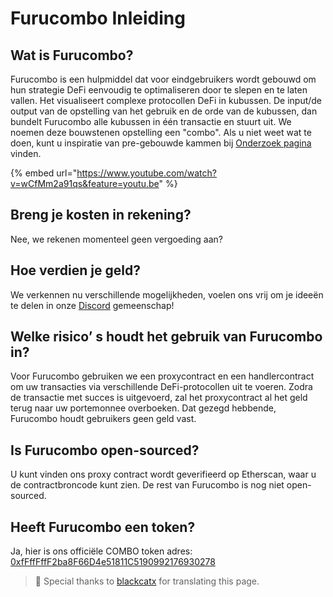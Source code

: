 # Furucombo Inleiding

## Wat is Furucombo?

Furucombo is een hulpmiddel dat voor eindgebruikers wordt gebouwd om hun strategie DeFi eenvoudig te optimaliseren door te slepen en te laten vallen. Het visualiseert complexe protocollen DeFi in kubussen. De input/de output van de opstelling van het gebruik en de orde van de kubussen, dan bundelt Furucombo alle kubussen in één transactie en stuurt uit. We noemen deze bouwstenen opstelling een "combo". Als u niet weet wat te doen, kunt u inspiratie van pre-gebouwde kammen bij [Onderzoek pagina](https://furucombo.app/explore) vinden.

{% embed url="https://www.youtube.com/watch?v=wCfMm2a91qs&feature=youtu.be" %}

## Breng je kosten in rekening?

Nee, we rekenen momenteel geen vergoeding aan?

## Hoe verdien je geld?

We verkennen nu verschillende mogelijkheden, voelen ons vrij om je ideeën te delen in onze [Discord](https://discord.furucombo.app/) gemeenschap!

## Welke risico’ s houdt het gebruik van Furucombo in?

Voor Furucombo gebruiken we een proxycontract en een handlercontract om uw transacties via verschillende DeFi-protocollen uit te voeren. Zodra de transactie met succes is uitgevoerd, zal het proxycontract al het geld terug naar uw portemonnee overboeken. Dat gezegd hebbende, Furucombo houdt gebruikers geen geld vast.

## Is Furucombo open-sourced?

U kunt vinden ons proxy contract wordt geverifieerd op Etherscan, waar u de contractbroncode kunt zien. De rest van Furucombo is nog niet open-sourced.

## Heeft Furucombo een token?

Ja, hier is ons officiële COMBO token adres: [0xfFffFffF2ba8F66D4e51811C5190992176930278](https://etherscan.io/token/0xfFffFffF2ba8F66D4e51811C5190992176930278)



> 🧊 Special thanks to [blackcatx](https://twitter.com/gaintodayx) for translating this page.
